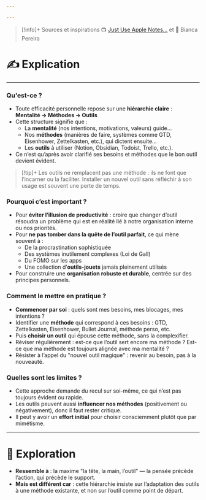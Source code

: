 ```yaml
---

---
```

> [!info]+ Sources et inspirations
> 📺  [Just Use Apple Notes...](https://www.youtube.com/watch?v=Wk8sDh9w6ts) et 👤 Bianca Pereira

# ✍️ Explication
---

### Qu'est-ce ?
- Toute efficacité personnelle repose sur une **hiérarchie claire** :  
  **Mentalité → Méthodes → Outils**
- Cette structure signifie que :
  - La **mentalité** (nos intentions, motivations, valeurs) guide...
  - Nos **méthodes** (manières de faire, systèmes comme GTD, Eisenhower, Zettelkasten, etc.), qui dictent ensuite...
  - Les **outils** à utiliser (Notion, Obsidian, Todoist, Trello, etc.).
- Ce n’est qu’après avoir clarifié ses besoins et méthodes que le bon outil devient évident.

> [!tip]+ Les outils ne remplacent pas une méthode : ils ne font que l’incarner ou la faciliter.
> Installer un nouvel outil sans réfléchir à son usage est souvent une perte de temps.

### Pourquoi c’est important ?
- Pour **éviter l’illusion de productivité** : croire que changer d’outil résoudra un problème qui est en réalité lié à notre organisation interne ou nos priorités.
- Pour **ne pas tomber dans la quête de l’outil parfait**, ce qui mène souvent à :
  - De la procrastination sophistiquée
  - Des systèmes inutilement complexes (Loi de Gall)
  - Du FOMO sur les apps
  - Une collection d’**outils-jouets** jamais pleinement utilisés
- Pour construire une **organisation robuste et durable**, centrée sur des principes personnels.

### Comment le mettre en pratique ?
- **Commencer par soi** : quels sont mes besoins, mes blocages, mes intentions ?
- Identifier une **méthode** qui correspond à ces besoins : GTD, Zettelkasten, Eisenhower, Bullet Journal, méthode perso, etc.
- Puis **choisir un outil** qui épouse cette méthode, sans la complexifier.
- Réviser régulièrement : est-ce que l’outil sert encore ma méthode ? Est-ce que ma méthode est toujours alignée avec ma mentalité ?
- Résister à l’appel du "nouvel outil magique" : revenir au besoin, pas à la nouveauté.

### Quelles sont les limites ?
- Cette approche demande du recul sur soi-même, ce qui n’est pas toujours évident ou rapide.
- Les outils peuvent aussi **influencer nos méthodes** (positivement ou négativement), donc il faut rester critique.
- Il peut y avoir un **effort initial** pour choisir consciemment plutôt que par mimétisme.

---

# 💭 Exploration
- **Ressemble à** : la maxime "la tête, la main, l’outil" — la pensée précède l’action, qui précède le support.
- **Mais est différent car** : cette hiérarchie insiste sur l’adaptation des outils à une méthode existante, et non sur l’outil comme point de départ.